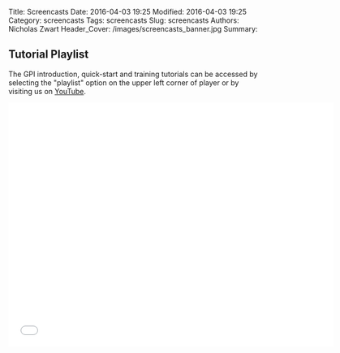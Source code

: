Title: Screencasts
Date: 2016-04-03 19:25
Modified: 2016-04-03 19:25
Category: screencasts
Tags: screencasts
Slug: screencasts
Authors: Nicholas Zwart
Header_Cover: /images/screencasts_banner.jpg
Summary:

## Tutorial Playlist
The GPI introduction, quick-start and training tutorials can be accessed by
selecting the "playlist" option on the upper left corner of player or by
visiting us on
[YouTube](https://www.youtube.com/playlist?list=PLWHGXTFXApYGjmM5fb1RktVa-7mqclMCh).

<div style="width: 640px; height: 480px;"><iframe
src="//www.youtube.com/embed/videoseries?list=PLWHGXTFXApYGjmM5fb1RktVa-7mqclMCh"
width="640" height="480" frameborder="0"
allowfullscreen="allowfullscreen"></iframe></div>
